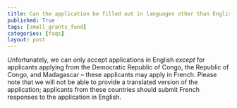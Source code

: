 ```yaml
---
title: Can the application be filled out in languages other than English?
published: True
tags: [small_grants_fund]
categories: [faqs]
layout: post
---
```

<div class="content">
	<p>Unfortunately, we can only accept applications in English <i>except</i> for applicants applying from the Democratic Republic of Congo, the Republic of Congo, and Madagascar – these applicants may apply in French. Please note that we will not be able to provide a translated version of the application; applicants from these countries should submit French responses to the application in English.</p>
</div>
